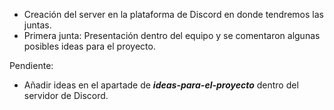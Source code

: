 * Creación del server en la plataforma de Discord en donde tendremos las juntas.
* Primera junta: Presentación dentro del equipo y se comentaron algunas posibles ideas para el proyecto.

Pendiente:
* Añadir ideas en el apartade de ***ideas-para-el-proyecto*** dentro del servidor de Discord.

